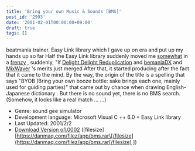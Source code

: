 ```yaml
---
title: 'Bring your own Music & Sounds [BMS]'
post_id: '2993'
date: '2001-02-01T00:00:00+09:00'
draft: true
tags: []
---
```


beatmania trainer. Easy Link library which I gave up on era and put up my hands up so far Half the Easy Link library suddenly moved me [somewhat](http://bemaniadx.s3.xrea.com/) in a [frenzy](http://mixwaver.s18.xrea.com/) , suddenly, "If [Delight Delight Reduplication](http://homepage1.nifty.com/nickle/) and [bemaniaDX](http://bemaniadx.s3.xrea.com/) and [MixWaver](http://mixwaver.s18.xrea.com/) 's merits just merged After that, it started producing after the fact that it came to the mind. By the way, the origin of the title is a spelling that says "BYOB (Bring your own booze bottle: sake brings each one, mainly used for guiding parties)" that came out by chance when drawing English-Japanese dictionary . But there is no sound yet, there is no BMS search. (Somehow, it looks like a real match ... ...)

*   Genre: sound gee simulator
*   Development language: Microsoft Visual C ++ 6.0 + Easy Link library
*   Last Updated: 2001/2/2
*   [Download Version α1.0002](/filez/app/bms.rar) (\[filesize\] [https://danmaq.com/filez/app/bms.rar\[/filesize](https://danmaq.com/filez/app/bms.rar[/filesize) \])
